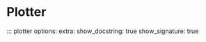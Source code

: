 # Plotter

::: plotter
    options:
        extra:
            show_docstring: true
            show_signature: true

    